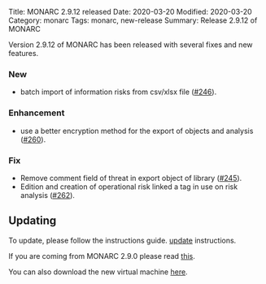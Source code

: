 Title: MONARC 2.9.12 released
Date: 2020-03-20
Modified: 2020-03-20
Category: monarc
Tags: monarc, new-release
Summary: Release 2.9.12 of MONARC

Version 2.9.12 of MONARC has been released with several fixes and new features.


### New

- batch import of information risks from csv/xlsx file
  ([#246](https://github.com/monarc-project/MonarcAppFO/issues/246)).

### Enhancement

- use a better encryption method for the export of objects and analysis
  ([#260](https://github.com/monarc-project/MonarcAppFO/issues/260)).

### Fix

- Remove comment field of threat in export object of library 
  ([#245](https://github.com/monarc-project/MonarcAppFO/issues/245)).
- Edition and creation of operational risk linked a tag in use on risk analysis 
  ([#262](https://github.com/monarc-project/MonarcAppFO/issues/262)). 



## Updating

To update, please follow the instructions guide.
[update](http://monarc.lu/documentation/technical-guide/#monarc-update) instructions.

If you are coming from MONARC 2.9.0 please read
[this](/news/2019/11/25/monarc-291-released/#updating).


You can also download the new virtual machine
[here](https://github.com/monarc-project/MonarcAppFO/releases/tag/v2.9.12).
